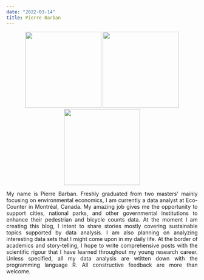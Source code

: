 ```yaml
---
date: "2022-03-14"
title: Pierre Barban
---
```

<p align="center">
<img src="/IMG_0071.JPG" width="200"/> <img src="/IMG_0088.JPG" width="200"/> <img src="/IMG_0056.JPG" width="200"/> 
</p>

<p style='text-align: justify;'>
My name is Pierre Barban. Freshly graduated from two masters' mainly focusing on environmental economics, I am currently a data analyst at Eco-Counter in Montréal, Canada. My amazing job gives me the opportunity to support cities, national parks, and other governmental institutions to enhance their pedestrian and bicycle counts data.
At the moment I am creating this blog, I intent to share stories mostly covering sustainable topics supported by data analysis. I am also planning on analyzing interesting data sets that I might come upon in my daily life. At the border of academics and story-telling, I hope to write comprehensive posts with the scientific rigour that I have learned throughout my young research career. Unless specified, all my data analysis are wtitten down with the programming language R. All constructive feedback are more than welcome. 
</p>
